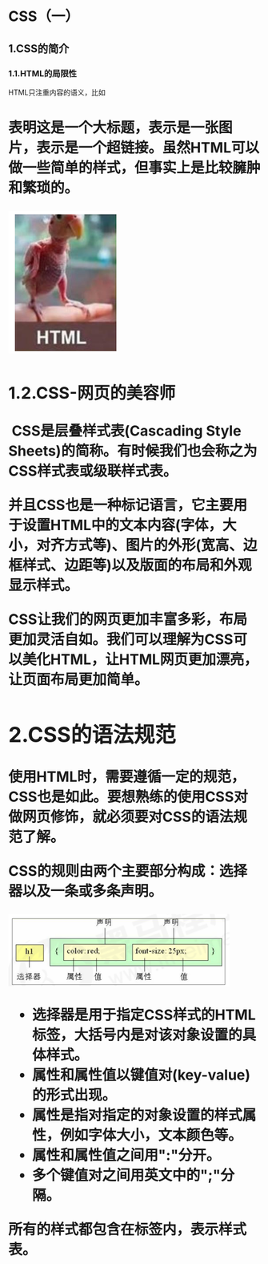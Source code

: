 #  CSS（一）

## 1.CSS的简介

### 1.1.HTML的局限性

​		HTML只注重内容的语义，比如<h1>表明这是一个大标题，<img>表示是一张图片，<a>表示是一个超链接。虽然HTML可以做一些简单的样式，但事实上是比较臃肿和繁琐的。

![image-20211029221526031](CSS.assets/image-20211029221526031.png)

### 1.2.CSS-网页的美容师

​		**CSS是层叠样式表(Cascading Style Sheets)的简称。**有时候我们也会称之为**CSS样式表**或**级联样式表。**

并且**CSS也是一种标记语言**，它主要用于设置HTML中的**文本内容**(字体，大小，对齐方式等)、**图片的外形**(宽高、边框样式、边距等)以及**版面的布局和外观显示样式。**

​		CSS让我们的网页更加丰富多彩，布局更加灵活自如。我们可以理解为CSS可以美化HTML，让HTML网页更加漂亮，让页面布局更加简单。



## 2.CSS的语法规范

​		使用HTML时，需要遵循一定的规范，CSS也是如此。要想熟练的使用CSS对做网页修饰，就必须要对CSS的语法规范了解。

​		**CSS的规则由两个主要部分构成：选择器以及一条或多条声明。**

![image-20211029222328340](CSS.assets/image-20211029222328340.png)

- **选择器**是用于指定CSS样式的HTML标签，大括号内是对该对象设置的具体样式。
- 属性和属性值以键值对(key-value)的形式出现。
- 属性是指对指定的对象设置的样式属性，例如字体大小，文本颜色等。
- 属性和属性值之间用":"分开。
- 多个键值对之间用英文中的";"分隔。


**所有的样式都包含在<style></style>标签内，表示样式表**。<style>一般写在<head>内。

```css
<head>
     <style>
         h4 {
             color: blue;
             font-size: 100px;
         }
     </style>
</head>
```

### 2.1.样式格式书写

1. 紧凑格式

```css
h3 { color: deeppink;font-size: 20px;}
```

   2.展开格式

```css
h3 {
 color: pink;
 font-size: 20px; 
}
```

推荐使用第二种写法，看起来更直观简介。

### 2.2.样式大小写

```css
h3 {
 color: pink;
}
```

```css
H3 {
 COLOR: PINK; 
}
```

强烈推荐样式选择器，属性名，属性值关键字**全部使用小写字母**，特殊情况除外。

### 2.3.空格规范

```css
h3 {
 color: pink; 
}
# 属性值前面，冒号后面，保留一个空格
# 选择器（标签）和大括号中间保留空格
```



## 3.CSS的选择器

```
<div>我是div</div>
<div>我是div</div>
<p>我是段落</p>
<ul>
 	<li>我是ul里面小li哦</li>
</ul> 
<ol>
 	<li>我是ol里面小li哦</li>
</ol>
```

以上代码我们想要如下的设计，该怎么办呢？

1. 我想把div里的文字改为红色；
2. 我想把第一个div里的文字改为红色；
3. 我想把ul里的li文字改为红色。

**选择器**(选择符)就是根据不同需求把不同的标签选出来这就是选择器的作用。 简单来说，就是选择标签用的。

**选择器**分为**基础选择器**和**复合选择器**两个大类，我们这里先讲解一下基础选择器。

基础选择器是由**单个选择器**组成的，基础选择器又包括：**标签选择器**、**类选择器**、**id 选择器**和**通配符**选择器。

### 3.1.标签选择器

**标签选择器**（元素选择器）是指**用 HTML 标签**名称作为选择器，按标签名称分类，为页面中某一类标签指定

统一的 CSS 样式。

**语法：**

```css
标签名 {
 属性1: 属性值1; 
 属性2: 属性值2; 
 属性3: 属性值3; 
 ...
}
```

**作用：**标签选择器可以把某一类标签全部选择出来，比如所有的 <div> 标签和所有的 <span> 标签。

**优点：**能快速为页面中同类型的标签统一设置样式。

**缺点：**不能设计差异化样式，只能选择全部的当前标签。

### 3.2.类选择器

如果想要差异化选择不同的标签，单独选一个或者某几个标签，可以使用**类选择器**。

**语法：结构需要用**class属性**来调用 class 类的意思**

```css
.类名 {
     属性1: 属性值1; 
     ...
}
```

例如，将所有拥有 red 类的 HTML 元素均为红色。

```css
.red {
 	color: red;
}
<div class=‘red’> 变红色 </div>
```

类选择器在 HTML 中以 class 属性表示，在 CSS 中，类选择器以一个点“**.**”号显示。

**注意：**

- 类选择器使用“.”（英文点号）进行标识，后面紧跟类名（自定义，我们自己命名的）；
- 可以理解为给这个标签起了一个名字.来表示；
- 长名称或词组可以使用中横线来为选择器命名；
- 不要使用纯数字、中文等命名，尽量使用英文字母来表示；
- 命名要有意义，尽量使别人一眼就知道这个类名的目的；
- 命名规范：见附件（ Web 前端开发规范手册.doc）。

**记忆口诀：**样式**点**定义，结构**类**调用。一个或多个，开发最常用。

**练习：**

1. 类选择器的使用；
2. div就是一个盒子，用来装饰网页内容。

![image-20211030092823427](CSS.assets/image-20211030092823427.png)

**类选择器--多类名：**

我们可以给一个标签指定多个类名，从而达到更多的选择目的。 这些类名都可以选出这个标签。简单理解就是一个标签有多个名字。

![image-20211030093101093](CSS.assets/image-20211030093101093.png)

- 多类名的使用方式：

```css
<div class="red font20">亚瑟</div>
#  在标签class 属性中写 多个类名
#  多个类名中间必须用空格分开
#  这个标签就可以分别具有这些类名的样式
```

- 多类名在开发中的具体使用场景：
  - 可以把一些标签元素相同的样式(共同的部分)放到一个类里面；
  - 这些标签都可以调用这个公共的类,然后再调用自己独有的类;
  - 从而节省CSS代码,统一修改也非常方便。

```css
<div class="pink fontWeight font20">亚瑟</div>
<div class="font20">刘备</div>
<div class="font14 pink">安其拉</div>
<div class="font14">貂蝉</div>
```

**注意：**

- 各个类名中间用空格隔开；
- 简单理解：就是给某个标签添加了多个类，或者这个标签有多个名字；
- 这个标签就可以分别具有这些类名的样式；
- 从而节省CSS代码,统一修改也非常方便；
- 多类名选择器在后期布局比较复杂的情况下，还是较多使用的。

### 3.3.id选择器

**id 选择器**可以为标有特定 id 的 HTML 元素指定特定的样式，HTML 元素以 id 属性来设置 id 选择器，CSS 中 id 选择器以“**\#**" 来定义。

**语法：**

```css
#id名 {
     属性1: 属性值1; 
     ...
}
```

例如：将 id 为 nav 元素中的内容设置为红色。

```css
#nav {
 	color:red; 
 }
```

**注意：id 属性只能在每个 HTML 文档中出现一次。**

**口诀: 样式#定义,结构id调用, 只能调用一次, 别人切勿使用**

**id选择器和类选择器的区别：**

1. 类选择器（class）好比人的名字，一个人可以有多个名字，同时一个名字也可以被多个人使用；
2. id 选择器好比人的身份证号码，全中国是唯一的，不得重复；
3. id 选择器和类选择器最大的不同在于使用次数上；
4. 类选择器在修改样式中用的最多，id 选择器一般用于页面唯一性的元素上，经常和 JavaScript 搭配使用。

![image-20211030093757354](CSS.assets/image-20211030093757354.png)

### 3.4.通配符选择器

在 CSS 中，通配符选择器使用“*****”定义，它表示选取页面中所有元素（标签）。

**语法：**

```css
* {
     属性1: 属性值1; 
     ...
}
# 通配符选择器不需要调用， 自动就给所有的元素使用样式
# 特殊情况才使用，后面讲解使用场景(以下是清除所有的元素标签的内外边距,后期讲)
```

```css
* {
     margin: 0;
     padding: 0;
}
```

### 3.5.选择器总结

| 基础选择器   | 作用                      | 特点                               | 使用情况     | 用法              |
| ------------ | ------------------------- | ---------------------------------- | ------------ | ----------------- |
| 标签选择器   | 可以选出所有的标签，比如p | 不能差异化选择                     | 较多         | p {color: red}    |
| 类选择器     | 可以选出一个或多个标签    | 可以根据需求选择                   | 非常多       | .nav {color: red} |
| id选择器     | 一次只能选择一个标签      | id属性只能在每个HTML文档中出现一次 | 一般和js搭配 | #nav {color: red} |
| 通配符选择器 | 选择所有标签              | 选择的太多，部分不需要             | 特殊情况使用 | * {color: red}    |

- 每个基础选择器都有使用场景，都需要掌握
- 如果是修改样式， 类选择器是使用最多的

## 4.CSS字体属性

**CSS Fonts** (字体)属性用于定义**字体系列、大小、粗细、和文字样式**（如斜体）。

### 4.1.字体系列

CSS使用 **font-family** 属性定义文本的字体系列。

```css
p { 
	font-family:"微软雅黑";
} 
div {font-family: Arial,"Microsoft Yahei", "微软雅黑";}
```

- 各种字体之间必须使用英文状态下的逗号隔开;
-  一般情况下,如果有空格隔开的多个单词组成的字体,加引号;
- 尽量使用系统默认自带字体，保证在任何用户的浏览器中都能正确显示;
- 最常见的几个字体：body {font-family: 'Microsoft YaHei',tahoma,arial,'Hiragino Sans GB'; }.

### 4.2.字体大小

CSS 使用 **font-size** 属性定义字体大小。

```css
p { 
 font-size: 20px; 
}
```

- px（像素）大小是我们网页的最常用的单位；
- 谷歌浏览器默认的文字大小为16px；
- 不同浏览器可能默认显示的字号大小不一致，我们尽量给一个明确值大小，不要默认大小；
- 可以给 body 指定整个页面文字的大小。

### 4.3.字体粗细

CSS 使用 **font-weight** 属性设置文本字体的粗细。

```css
p { 
 font-weight: bold;
}
```

| 属性值  | 描述                                                     |
| ------- | -------------------------------------------------------- |
| normal  | 默认值（不加粗）                                         |
| bold    | 定义粗体（加粗）                                         |
| 100-900 | 400等同于normal，700等同于bold，注意这个数值后面不跟单位 |

- 学会让加粗标签（比如 h 和 strong 等) 不加粗，或者其他标签加粗
- **实际开发时，我们更喜欢用数字表示粗细**

### 4.4.文字样式

CSS 使用 **font-style** 属性设置文本的风格。

```css
p { 
 font-style: normal;
}
```

| 属性值 | 作用                                                |
| ------ | --------------------------------------------------- |
| normal | 默认值，浏览器会显示标准字体样式 font-style: normal |
| italic | 浏览器会显示斜体的样式                              |

**注意：** 平时我们很少给文字加斜体，反而要给斜体标签（em，i）改为不倾斜字体。

### 4.5.字体复合属性

字体属性可以把以上文字样式综合来写, 这样可以更节约代码:

```css
body { 
 font: font-style font-weight font-size/line-height font-family; 
 }
```

- 使用 font 属性时，必须按上面语法格式中的顺序书写，不能更换顺序，并且各个属性间以空格隔开
- 不需要设置的属性可以省略（取默认值），但必须保留 font-size 和 font-family 属性，否则 font 属性将不起作用

### 4.6.总结

| 属性        | 表示     | 注意点                                                   |
| ----------- | -------- | -------------------------------------------------------- |
| font-size   | 字号     | 我们通常必须跟单位像素px                                 |
| font-family | 字体     | 按实际开发的约定来写字体                                 |
| font-weight | 字体粗细 | 400等同于normal，700等同于bold，注意这个数值后面不跟单位 |
| font-style  | 字体样式 | 斜体是italic，正常时normal                               |
| font        | 字体连写 | 字体连写有一定顺序，其中字号和字体必须同时出现           |

- 字体复合属性如何写? 里面有什么注意细节? 
- 如果让加粗的文字不加粗显示, 如何让倾斜的文字不倾斜显示?



## 5.CSS文本属性

CSS Text（文本）属性可定义文本的**外观**，比如文本的颜色、对齐文本、装饰文本、文本缩进、行间距等

### 5.1.文本颜色

**color** 属性用于定义文本的颜色。

```css
div { 
 color: red;
}
```

| 表示       | 属性值                        |
| ---------- | ----------------------------- |
| 预定义颜色 | red,green,blue ,pink,black等  |
| 十六进制   | #FF0000,#FF6600,#29D479       |
| RGB代码    | rgb(255,0,0)或rgb(100%,0%,0%) |

- **开发中最常用的是十六进制**

### 5.2.文本对齐

**text-align** 属性用于设置元素内文本内容的水平对齐方式。

```css
div { 
 text-align: center;
}
```

| 属性值 | 说明             |
| ------ | ---------------- |
| left   | 左对齐（默认值） |
| right  | 右对齐           |
| center | 居中对齐         |

### 5.3.文本装饰

**text-decoration** 属性规定添加到文本的修饰。可以给文本添加下划线、删除线、上划线等。

```css
div { 
 text-decoration：underline；
 }
```

| 属性值       | 说明                              |
| ------------ | --------------------------------- |
| none         | 默认，没有装饰线-常用             |
| underline    | 下划线。常用超链接a标签自带下划线 |
| overline     | 上划线                            |
| line-through | 删除线                            |

### 5.4.文本缩进	

**text-indent** 属性用来指定文本的第一行的缩进，通常是将段落的首行缩进

![image-20211101215120708](CSS.assets/image-20211101215120708.png)

```css
div { 
 text-indent: 10px;
}
```

通过设置该属性，所有元素的第一行都可以缩进一个给定的长度，甚至该长度可以是负值。

```css
p { 
 text-indent: 2em;
}
```

**em** 是一个相对单位，就是当前元素（font-size) 1 个文字的大小, 如果当前元素没有设置大小，则会按照父元

素的 1 个文字大小。

### 5.5.行间距

**line-height** 属性用于设置行间的距离（行高）。可以控制文字行与行之间的距离.

```css
p { 
 line-height: 26px;
} 
```

![image-20211101215319704](CSS.assets/image-20211101215319704.png)

### 5.6.总结

| 属性            | 表示     | 注意点                                |
| --------------- | -------- | ------------------------------------- |
| color           | 文本颜色 | 通常采用十六进制，如#FFF              |
| text-align      | 文本对齐 | 设置文本水平对齐的方式                |
| text-indent     | 文本缩进 | 通常设置首行缩进2个字 text-indent:2em |
| text-decoration | 文本修饰 | 下划线underline,没有下划线none        |
| line-height     | 行高     | 控制行与行之间的距离                  |



## 6.CSS的引入方式

按照 CSS 样式书写的位置（或者引入的方式），CSS 样式表可以分为三大类：

- 行内样式表（行内式）
- 内部样式表（嵌入式）
- 外部样式表（链接式）

### 6.1.内部样式表

内部样式表（内嵌样式表）是写到html页面内部. 是将所有的 CSS 代码抽取出来，单独放到一个 <style> 标签中。

```css
<style>
 div {
     color: red;
     font-size: 12px;
 }
</style>
```

- style>标签理论上可以放在 HTML 文档的任何地方，但一般会放在文档的head标签中 
- 通过此种方式，可以方便控制当前整个页面中的元素样式设置
- 代码结构清晰，但是并没有实现结构与样式完全分离
- 使用内部样式表设定 CSS，通常也被称为嵌入式引入，这种方式是我们练习时常用的方式

### 6.2.行内样式表

行内样式表（内联样式表）是在元素标签内部的 style 属性中设定 CSS 样式。适合于修改简单样式.

- ```
  <div style="color: red; font-size: 12px;">网页设计是一门非常好学的科目</div>
  ```

- style 其实就是标签的属性
- 在双引号中间，写法要符合 CSS 规范
- 可以控制当前的标签设置样式
- 由于书写繁琐，并且没有体现出结构与样式相分离的思想，所以不推荐大量使用，只有对当前元素添加简单样式的时候，可以考虑使用
- 使用行内样式表设定 CSS，通常也被称为行内式引入



### 6.3.外部样式表

实际开发都是外部样式表. 适合于样式比较多的情况. 核心是:样式单独写到CSS 文件中，之后把CSS文件引入到 HTML 页面中使用.

**引入外部样式表分为两步：**

1. 新建一个后缀名为 .css 的样式文件，把所有 CSS 代码都放入此文件中。
2. 在 HTML 页面中，使用<link> 标签引入这个文件。

```html
<link rel="stylesheet" href="css文件路径">
```

| 属性 | 作用                                                         |
| ---- | ------------------------------------------------------------ |
| rel  | 定义当前文档与被链接文档的关系，在这里需要指定为"stylesheet"，表示被链接的文档是一个样式表文件 |
| href | 定义所链接外部样式表的URL，可以是相对路径，也可以是绝对路径  |

- 使用外部样式表设定 CSS，通常也被称为**外链式**或**链接式引入**，这种方式是开发中常用的方式。

### 6.4.总结

| 样式表     | 优点                   | 缺点         | 使用情况 | 控制范围     |
| ---------- | ---------------------- | ------------ | -------- | ------------ |
| 行内样式表 | 书写方便，权重高       | 结构样式混写 | 较少     | 控制一个标签 |
| 内部样式表 | 部分结构和样式相分离   | 没有彻底分离 | 较多     | 控制一个页面 |
| 外部样式表 | 完全实现结构与样式分离 | 需要引入     | 最多     | 控制多个页面 |

## 7.综合案例

制作页面整体可以分为两步:

1. 搭建html结构页面；
2. 修改CSS。



## 8.浏览器调试工具

Chrome 浏览器提供了一个非常好用的调试工具，可以用来调试我们的 HTML 结构和 CSS 样式。

### 8.1.打开调试工具

打开 Chrome 浏览器，按下 F12 键或者右击页面空白处-->检查。

![image-20211101221146104](CSS.assets/image-20211101221146104.png)

### 8.2.使用调试

1. **Ctrl+滚轮** 可以放大开发者工具代码大小。
2. 左边是 HTML 元素结构，右边是 CSS 样式。 
3. 右边 CSS 样式可以改动数值（左右箭头或者直接输入）和查看颜色。 
4. **Ctrl + 0** 复原浏览器大小。 
5. 如果点击元素，发现右侧没有样式引入，极有可能是类名或者样式引入错误。
6. 如果有样式，但是样式前面有黄色叹号提示，则是样式属性书写错误。 
